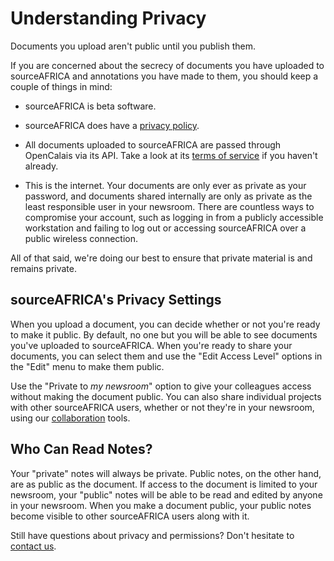 # Understanding Privacy

Documents you upload aren't public until you publish them.

If you are concerned about the secrecy of documents you have uploaded to sourceAFRICA and annotations you have made to them, you should keep a couple of things in mind:

  * sourceAFRICA is beta software.

  * sourceAFRICA does have a [privacy policy](/privacy).

  * All documents uploaded to sourceAFRICA are passed through OpenCalais via its API. Take a look at its [terms of service][] if you haven't already.

  * This is the internet. Your documents are only ever as private as your password, and documents shared internally are only as private as the least responsible user in your newsroom. There are countless ways to compromise your account, such as logging in from a publicly accessible workstation and failing to log out or accessing sourceAFRICA over a public wireless connection.


All of that said, we're doing our best to ensure that private material is and remains private.

## <span id="access">sourceAFRICA's Privacy Settings</span>

When you upload a document, you can decide whether or not you're ready to make it public. By default, no one but you will be able to see documents you've uploaded to sourceAFRICA. When you're ready to share your documents, you can select them and use the "Edit Access Level" options in the "Edit" menu to make them public.

Use the "Private to *my newsroom*" option to give your colleagues access without making the document public. You can also share individual projects with other sourceAFRICA users, whether or not they're in your newsroom, using our [collaboration](/help/collaboration) tools.

## Who Can Read Notes?

Your "private" notes will always be private. Public notes, on the other hand, are as public as the document. If access to the document is limited to your newsroom, your "public" notes will be able to be read and edited by anyone in your newsroom. When you make a document public, your public notes become visible to other sourceAFRICA users along with it.

Still have questions about privacy and permissions? Don't hesitate to [contact us][].

[terms of service]: http://www.opencalais.com/terms
[contact us]: javascript:dc.ui.Dialog.contact()

